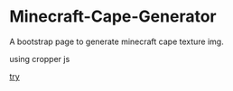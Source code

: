 # Minecraft-Cape-Generator
A bootstrap page to generate minecraft cape texture img.

using cropper js

[try](https://lraty-li.github.io/Minecraft-Cape-Generator/)
